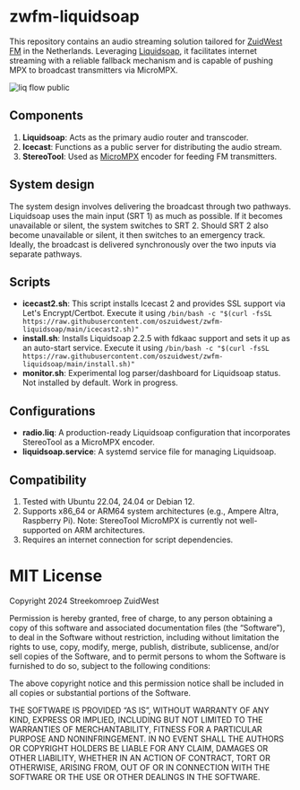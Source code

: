# zwfm-liquidsoap
This repository contains an audio streaming solution tailored for [ZuidWest FM](https://www.zuidwestfm.nl/) in the Netherlands. Leveraging [Liquidsoap](https://www.liquidsoap.info), it facilitates internet streaming with a reliable fallback mechanism and is capable of pushing MPX to broadcast transmitters via MicroMPX.

![liq flow public](https://github.com/oszuidwest/zwfm-liquidsoap/assets/6742496/8cbd66e9-7ab2-4f00-b723-fb7f91060769)

## Components
1. **Liquidsoap**: Acts as the primary audio router and transcoder.
2. **Icecast**: Functions as a public server for distributing the audio stream.
3. **StereoTool**: Used as [MicroMPX](https://www.thimeo.com/micrompx/) encoder for feeding FM transmitters.

## System design
The system design involves delivering the broadcast through two pathways. Liquidsoap uses the main input (SRT 1) as much as possible. If it becomes unavailable or silent, the system switches to SRT 2. Should SRT 2 also become unavailable or silent, it then switches to an emergency track. Ideally, the broadcast is delivered synchronously over the two inputs via separate pathways.

## Scripts
- **icecast2.sh**: This script installs Icecast 2 and provides SSL support via Let's Encrypt/Certbot. Execute it using `/bin/bash -c "$(curl -fsSL https://raw.githubusercontent.com/oszuidwest/zwfm-liquidsoap/main/icecast2.sh)"`
- **install.sh**: Installs Liquidsoap 2.2.5 with fdkaac support and sets it up as an auto-start service. Execute it using `/bin/bash -c "$(curl -fsSL https://raw.githubusercontent.com/oszuidwest/zwfm-liquidsoap/main/install.sh)"`
- **monitor.sh**: Experimental log parser/dashboard for Liquidsoap status. Not installed by default. Work in progress.

## Configurations
- **radio.liq**: A production-ready Liquidsoap configuration that incorporates StereoTool as a MicroMPX encoder.
- **liquidsoap.service**: A systemd service file for managing Liquidsoap.

## Compatibility
1. Tested with Ubuntu 22.04, 24.04 or Debian 12.
2. Supports x86_64 or ARM64 system architectures (e.g., Ampere Altra, Raspberry Pi). Note: StereoTool MicroMPX is currently not well-supported on ARM architectures.
3. Requires an internet connection for script dependencies.

# MIT License

Copyright 2024 Streekomroep ZuidWest

Permission is hereby granted, free of charge, to any person obtaining a copy of this software and associated documentation files (the “Software”), to deal in the Software without restriction, including without limitation the rights to use, copy, modify, merge, publish, distribute, sublicense, and/or sell copies of the Software, and to permit persons to whom the Software is furnished to do so, subject to the following conditions:

The above copyright notice and this permission notice shall be included in all copies or substantial portions of the Software.

THE SOFTWARE IS PROVIDED “AS IS”, WITHOUT WARRANTY OF ANY KIND, EXPRESS OR IMPLIED, INCLUDING BUT NOT LIMITED TO THE WARRANTIES OF MERCHANTABILITY, FITNESS FOR A PARTICULAR PURPOSE AND NONINFRINGEMENT. IN NO EVENT SHALL THE AUTHORS OR COPYRIGHT HOLDERS BE LIABLE FOR ANY CLAIM, DAMAGES OR OTHER LIABILITY, WHETHER IN AN ACTION OF CONTRACT, TORT OR OTHERWISE, ARISING FROM, OUT OF OR IN CONNECTION WITH THE SOFTWARE OR THE USE OR OTHER DEALINGS IN THE SOFTWARE.
